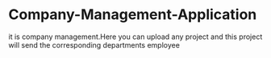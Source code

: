 # Company-Management-Application
it is company management.Here you can upload any project and this project will send the corresponding departments employee
